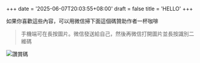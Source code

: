 
+++
date = '2025-06-07T20:03:55+08:00'
draft = false
title = 'HELLO'
+++

如果你喜歡這些內容，可以用微信掃下面這個碼贊助作者一杯咖啡
<!--more-->

> 手機端可在長按圖片。微信發送給自己，然後再微信打開圖片並長按識別二維碼

![讚賞碼](/image/mm_reward_qrcode_1748756839642.png)
